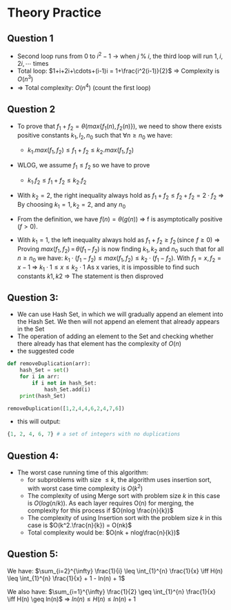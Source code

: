 # Theory Practice
## Question 1
- Second loop runs from $0$ to $i^2 - 1$ -> when $j\;\%\;i$, the third loop will run $1,i,2i,\cdots$ times
- Total loop: $1+i+2i+\cdots+(i-1)i = 1+\frac{i^2(i-1)}{2}$ => Complexity is $O(n^3)$
- => Total complexity: $O(n^4)$ (count the first loop)

## Question 2
- To prove that $f_1 + f_2 = \theta(max\{f_1(n), f_2(n)\})$, we need to show there exists positive constants $k_1, l_2, n_0$ such that $\forall n \geq n_0$ we have:
	- $k_1 . max(f_1, f_2) \leq f_1 + f_2 \leq k_2 . max (f_1, f_2)$ 
- WLOG, we assume $f_1 \leq f_2$ so we have to prove
	- $k_1 . f_2 \leq f_1 + f_2 \leq k_2 . f_2$
- With $k_2 = 2$, the right inequality always hold as $f_{1}+f_{2}\leq f_{2}+f_{2}=2\cdot f_{2}$
=> By choosing $k_1 = 1, k_2 = 2,$ and any $n_0$

- From the definition, we have $f(n) = \theta(g(n))$ => f is asymptotically positive ($f > 0)$. 
- With $k_1 = 1$, the left inequality always hold as $f_{1}+f_{2}\geq f_{2}\,\left(\mathrm{since}\,\,f\geq0\right)$
=> Proving $max(f_{1},f_{2})\,=\,\theta(f_{1}\,-\,f_{2})$  is now finding $k_1, k_2$
and $n_0$ such that for all $n \geq n_0$ we have:
$k_{1}\cdot(f_{1}-f_{2})\leq m a x(f_{1},f_{2})\leq k_{2}\cdot(f_{1}-f_{2})$. With $f_1 = x, f_2 = x-1$ => $k_{1}\cdot1\leq x\leq k_{2}\cdot1$ 
As x varies, it is impossible to find such constants $k1 , k2$ => The statement is then disproved
## Question 3:
- We can use Hash Set, in which we will gradually append an element into the Hash Set. We then will not append an element that already appears in the Set
- The operation of adding an element to the Set and checking whether there already has that element has the complexity of $O(n)$
- the suggested code
```python
def removeDuplication(arr):
	hash_Set = set()
	for i in arr:
		if i not in hash_Set:
			hash_Set.add(i)
	print(hash_Set)

removeDuplication([1,2,4,4,6,2,4,7,6])
```
- this will output:
```python
{1, 2, 4, 6, 7} # a set of integers with no duplications
```

## Question 4:
- The worst case running time of this algorithm:
	- for subproblems with size $\le k$, the algorithm uses insertion sort, with worst case time complexity is $O(k^2)$
	- The complexity of using Merge sort with problem size $k$ in this case is $O(log(n/k))$. As each layer requires O(n) for merging, the complexity for this process if $O(nlog \frac{n}{k})$
	- The complexity of using Insertion sort with the problem size $k$ in this case is $O(k^2.\frac{n}{k}) = O(nk)$
	- Total complexity would be: $O(nk + nlog\frac{n}{k})$

## Question 5:
We have: $\sum_{i=2}^{\infty} \frac{1}{i} \leq \int_{1}^{n} \frac{1}{x} \iff H(n) \leq \int_{1}^{n} \frac{1}{x} + 1 - ln(n) + 1$  

We also have: $\sum_{i=1}^{\infty} \frac{1}{2} \geq \int_{1}^{n} \frac{1}{x} \iff H(n) \geq ln(n)$
=> $ln(n) \leq H(n) \leq ln(n) + 1$